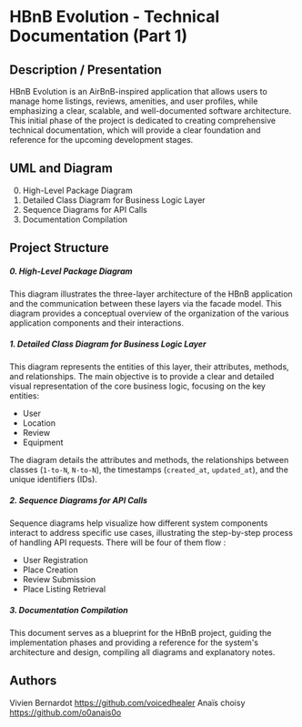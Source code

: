 # HBnB Evolution - Technical Documentation (Part 1)

## Description / Presentation
HBnB Evolution is an AirBnB-inspired application that allows users to manage home listings, reviews, amenities, and user profiles, while emphasizing a clear, scalable, and well-documented software architecture.
This initial phase of the project is dedicated to creating comprehensive technical documentation, which will provide a clear foundation and reference for the upcoming development stages.

## UML and Diagram
0. High-Level Package Diagram
1. Detailed Class Diagram for Business Logic Layer
2. Sequence Diagrams for API Calls
3. Documentation Compilation


## Project Structure

##### 0. High-Level Package Diagram
This diagram illustrates the three-layer architecture of the HBnB application and the communication between these layers via the facade model. This diagram provides a conceptual overview of the organization of the various application components and their interactions.

##### 1. Detailed Class Diagram for Business Logic Layer
This diagram represents the entities of this layer, their attributes, methods, and relationships. The main objective is to provide a clear and detailed visual representation of the core business logic, focusing on the key entities: 
- User
- Location
- Review
- Equipment

The diagram details the attributes and methods, the relationships between classes (`1-to-N`, `N-to-N`), the timestamps (`created_at`, `updated_at`), and the unique identifiers (IDs).

##### 2. Sequence Diagrams for API Calls
Sequence diagrams help visualize how different system components interact to address specific use cases, illustrating the step-by-step process of handling API requests. There will be four of them flow : 
- User Registration
- Place Creation
- Review Submission
- Place Listing Retrieval

##### 3. Documentation Compilation
This document serves as a blueprint for the HBnB project, guiding the implementation phases and providing a reference for the system's architecture and design, compiling all diagrams and explanatory notes.

## Authors
Vivien Bernardot https://github.com/voicedhealer 
Anaïs choisy https://github.com/o0anais0o 
